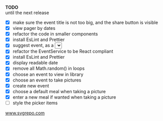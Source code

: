 **TODO**  
until the next release

- [x] make sure the event title is not too big, and the share button is visible
- [x] view pager by dates
- [x] refactor the code in smaller components
- [x] install EsLint and Prettier
- [x] suggest event, as a <select>
- [x] refactor the EventService to be React compliant
- [x] install EsLint and Prettier
- [x] display readable date
- [x] remove all Math.random() in loops
- [x] choose an event to view in library
- [x] choose an event to take pictures
- [x] create new event
- [x] choose a default meal when taking a picture
- [x] enter a new meal if wanted when taking a picture
- [ ] style the picker items

www.svgrepo.com
